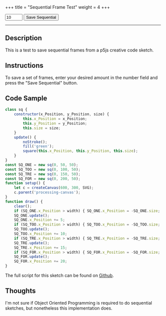 +++
title = "Sequential Frame Test"
weight = 4
+++

<!-- Load the Styling -->
<link rel="stylesheet" href="/styles/style.css" />

<!-- Load the Library -->
<script type = "text/javascript" src = "../../scripts/libs/p5js/p5.min.js"></script>
<script type = "text/javascript" src = "../../scripts/libs/p5js/p5.svg.js"></script>

<!-- Load the Sketch -->
<script>

/*
 * Title:   Processing Sketch No. #
 * Author:  hamzberg
 * Version: 0.1
 * Date:    27 March 2024
 *
 * Notes:
 *   -
 */

class sq {

    constructor(x_Position, y_Position, size) {

        this.x_Position = x_Position;
        this.y_Position = y_Position;
        this.size = size;

    }

    update() {

        noStroke();
        fill('green');
        square(this.x_Position, this.y_Position, this.size);

    }

}

const SQ_ONE = new sq(0, 50, 50);
const SQ_TOO = new sq(0, 100, 50);
const SQ_TRE = new sq(0, 150, 50);
const SQ_FOR = new sq(0, 200, 50);

let save_Seq = false;
let frame_Count = 10;

/** Sketch Begin **/

function setup() {
    let c = createCanvas(600, 300, SVG);
    c.parent('processing-canvas');
}

function draw() {

    /* Needed to refresh every new frame. */
    clear();

    /* Creative code here. */
    if (SQ_ONE.x_Position > width) { SQ_ONE.x_Position = -SQ_ONE.size; }

    SQ_ONE.update();
    SQ_ONE.x_Position += 5;

    if (SQ_TOO.x_Position > width) { SQ_TOO.x_Position = -SQ_TOO.size; }

    SQ_TOO.update();
    SQ_TOO.x_Position += 10;

    if (SQ_TRE.x_Position > width) { SQ_TRE.x_Position = -SQ_TRE.size; }

    SQ_TRE.update();
    SQ_TRE.x_Position += 15;

    if (SQ_FOR.x_Position > width) { SQ_FOR.x_Position = -SQ_FOR.size; }

    SQ_FOR.update();
    SQ_FOR.x_Position += 20;

    /* Manages sequential saving */
    if (save_Seq && (frame_Count > 0)) {

        save("sequential-frame-test_frame" + frame_Count + ".svg");
        frame_Count -= 1;

    } else if (frame_Count <= 0 ) {

        save_Seq = false;

    }

}

function exportSeq() {

    frame_Count = document.getElementById("frameCountField").value;
    save_Seq = true;

}

</script>

<!-- Insert the Sketch -->
<div id="processing-canvas"></div>

<div id="dom-gui">
    <input type="number" id="frameCountField" value="10" min="1" max="99">
    <button onclick="exportSeq()"> Save Sequential </button>
</div>

<hr>

## Description

This is a test to save sequential frames from a p5js creative code sketch.

## Instructions

To save a set of frames, enter your desired amount in the number field and press the "Save Sequential" button.

## Code Sample

```javascript
class sq {
    constructor(x_Position, y_Position, size) {
        this.x_Position = x_Position;
        this.y_Position = y_Position;
        this.size = size;
    }
    update() {
        noStroke();
        fill('green');
        square(this.x_Position, this.y_Position, this.size);
    }
}
const SQ_ONE = new sq(0, 50, 50);
const SQ_TOO = new sq(0, 100, 50);
const SQ_TRE = new sq(0, 150, 50);
const SQ_FOR = new sq(0, 200, 50);
function setup() {
    let c = createCanvas(600, 300, SVG);
    c.parent('processing-canvas');
}
function draw() {
    clear();
    if (SQ_ONE.x_Position > width) { SQ_ONE.x_Position = -SQ_ONE.size; }
    SQ_ONE.update();
    SQ_ONE.x_Position += 5;
    if (SQ_TOO.x_Position > width) { SQ_TOO.x_Position = -SQ_TOO.size; }
    SQ_TOO.update();
    SQ_TOO.x_Position += 10;
    if (SQ_TRE.x_Position > width) { SQ_TRE.x_Position = -SQ_TRE.size; }
    SQ_TRE.update();
    SQ_TRE.x_Position += 15;
    if (SQ_FOR.x_Position > width) { SQ_FOR.x_Position = -SQ_FOR.size; }
    SQ_FOR.update();
    SQ_FOR.x_Position += 20;
}
```

The full script for this sketch can be found on [Github](https://github.com/hamzberg/cc-site).

## Thoughts

I'm not sure if Object Oriented Programming is required to do sequential sketches, but nonetheless this implementation does.
